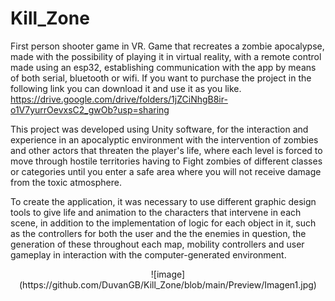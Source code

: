 # Kill_Zone
First person shooter game in VR.
Game that recreates a zombie apocalypse, made with the possibility of playing it in virtual reality, with a remote control made using an esp32, establishing communication with the app by means of both serial, bluetooth or wifi. If you want to purchase the project in the following link you can download it and use it as you like.
https://drive.google.com/drive/folders/1jZCiNhgB8ir-o1V7yurrOevxsC2_gwOb?usp=sharing

This project was developed using Unity software, for the interaction and experience in an apocalyptic environment with the intervention of zombies and other actors that threaten the player's life, where each level is forced to move through hostile territories having to Fight zombies of different classes or categories until you enter a safe area where you will not receive damage from the toxic atmosphere.

To create the application, it was necessary to use different graphic design tools to give life and animation to the characters that intervene in each scene, in addition to the implementation of logic for each object in it, such as the controllers for both the user and the the enemies in question, the generation of these throughout each map, mobility controllers and user gameplay in interaction with the computer-generated environment.

<div align = "center"> ![image](https://github.com/DuvanGB/Kill_Zone/blob/main/Preview/Imagen1.jpg) </div>
